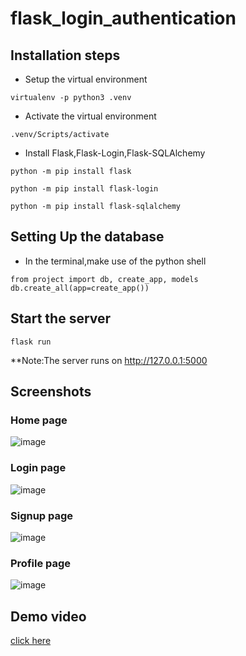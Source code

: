 # flask_login_authentication

## Installation steps

* Setup the virtual environment

```virtualenv -p python3 .venv```

* Activate the virtual environment

```.venv/Scripts/activate```

* Install Flask,Flask-Login,Flask-SQLAlchemy

```python -m pip install flask```

```python -m pip install flask-login```

```python -m pip install flask-sqlalchemy```

## Setting Up the database

* In the terminal,make use of the python shell
```
from project import db, create_app, models
db.create_all(app=create_app()) 
```

## Start the server

```flask run```

**Note:The server runs on http://127.0.0.1:5000

## Screenshots

### Home page

![image](https://user-images.githubusercontent.com/88674671/219829188-e195fc40-8087-4c50-8ccf-4008c60e45b4.png)

### Login page

![image](https://user-images.githubusercontent.com/88674671/219829118-0f1b74fa-bbc9-48e8-9d0e-ddec614121c4.png)

### Signup page 

![image](https://user-images.githubusercontent.com/88674671/219829147-50cc6578-fe49-4a7e-9123-d82548820226.png)

### Profile page

![image](https://user-images.githubusercontent.com/88674671/219829174-2bb2c20e-ed85-4a01-92a7-a6d3659d7ba8.png)

## Demo video

[click here](https://drive.google.com/file/d/12bB2nllKO3zLGGMzV6pLPNANzn4Yh6KD/view?usp=share_link)

